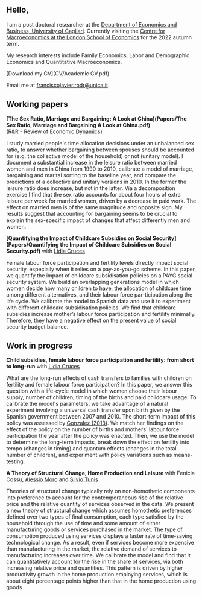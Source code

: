 ## Hello,

I am a post doctoral researcher at the [Department of Economics and Business, University of Cagliari](https://www.unica.it/unica/en/dip_scienzeecoaziend.page).
Currently visiting the [Centre for Macroeconomics at the London School of Economics](https://www.lse.ac.uk/CFM) for the 2022 autumn term.

My research interests include Family Economics, Labor and Demographic Economics and Quantitative Macroeconomics.

[Download my CV](CV/Academic CV.pdf).

Email me at [franciscojavier.rodr@unica.it](mailto:franciscojavier.rodr@unica.it).

## Working papers

**[The Sex Ratio, Marriage and Bargaining: A Look at China](Papers/The Sex Ratio, Marriage and Bargaining A Look at China.pdf)**\
(R&R - Review of Economic Dynamics)

I study married people's time allocation decisions under an unbalanced sex ratio, to answer whether bargaining between spouses should be accounted for (e.g. the collective model of the household) or not (unitary model). I document a substantial increase in the leisure ratio between married women and men in China from 1990 to 2010, calibrate a model of marriage, bargaining and marital sorting to the baseline year, and compare the predictions of a collective and unitary versions in 2010. In the former the leisure ratio does increase, but not in the latter. Via a decomposition exercise I find that the sex ratio accounts for about four hours of extra leisure per week for married women, driven by a decrease in paid work. The effect on married men is of the same magnitude and opposite sign. My results suggest that accounting for bargaining seems to be crucial to explain the sex-specific impact of changes that affect differently men and women. 

**[Quantifying the Impact of Childcare Subsidies on Social Security](Papers/Quantifying the Impact of Childcare Subsidies on Social Security.pdf)** with [Lidia Cruces](http://economics.uc3m.es/personal/lidia-cruces/)

Female labour force participation and fertility levels directly impact social security, especially when it relies on a pay-as-you-go scheme. In this paper, we quantify the impact of childcare subsidisation policies on a PAYG social security system. We build an overlapping generations model in which women decide how many children to have, the allocation of childcare time among different alternatives, and their labour force par-ticipation along the life cycle. We calibrate the model to Spanish data and use it to experiment with different childcare subsidisation policies. We find that childcare subsidies increase mother’s labour force participation and fertility minimally. Therefore, they have a negative effect on the present value of social security budget balance.

## Work in progress 

**Child subsidies, female labour force participation and fertility: from short to long-run** with [Lidia Cruces](http://economics.uc3m.es/personal/lidia-cruces/)

What are the long-run effects of cash transfers to families with children on fertility and female labour force participation? In this paper, we answer this question with a life-cycle model in which women choose their labour supply, number of children, timing of the births and paid childcare usage. To calibrate the model's parameters, we take advantage of a natural experiment involving a universal cash transfer upon birth given by the Spanish government between 2007 and 2010. The short-term impact of this policy was assessed by [Gonzalez (2013)](https://www.aeaweb.org/articles?id=10.1257/pol.5.3.160). We match her findings on the effect of the policy on the number of births and mothers' labour force participation the year after the policy was enacted. Then, we use the model to determine the long-term impacts, break down the effect on fertility into tempo (changes in timing) and quantum effects (changes in the total number of children), and experiment with policy variations such as means-testing.

**A Theory of Structural Change, Home Production and Leisure** with Fenicia Cossu, [Alessio Moro](http://www.alessiomoro.it/) and [Silvio Tunis](https://sites.google.com/view/silviotunis/home-page)

Theories of structural change typically rely on non-homothetic components into preference to account for the contemporaneous rise of the relative price and the relative quantity of services observed in the data. We present a new theory of structural change which assumes homothetic preferences defined over two types of final consumption, each type satisfied by the household through the use of time and some amount of either manufacturing goods or services purchased in the market. The type of consumption produced using services displays a faster rate of time-saving technological change. As a result, even if services become more expensive than manufacturing in the market, the relative demand of services to manufacturing increases over time. We calibrate the model and find that it can quantitatively account for the rise in the share of services, via both increasing relative price and quantities. This pattern is driven by higher productivity growth in the home production employing services, which is about eight percentage points higher than that in the home production using goods


